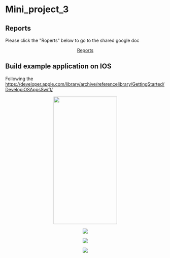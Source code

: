 # Mini_project_3

## Reports

Please click the "Roperts" below to go to the shared google doc
<p align="center">
  <a href="https://docs.google.com/document/d/18MlJEuFiBR3vO3u7bEP88UcVBsp8N8tO9GaoLmCol0k/edit?usp=sharing">Reports</a>
</p>

## Build example application on IOS

Following the https://developer.apple.com/library/archive/referencelibrary/GettingStarted/DevelopiOSAppsSwift/

<p align="center">
  <img src= "https://github.com/zhangyanyu0722/Mini_project_3/blob/master/Images/Screen%20Shot%202019-12-05%20at%2010.22.20%20PM.png" width="200" height="400">
</p>

<p align="center">
  <img src= "https://github.com/zhangyanyu0722/Mini_project_3/blob/master/Images/Screen%20Shot%202019-12-05%20at%2010.22.32%20PM.png">
</p>

<p align="center">
  <img src= "https://github.com/zhangyanyu0722/Mini_project_3/blob/master/Images/Screen%20Shot%202019-12-05%20at%2010.22.48%20PM.png">
</p>

<p align="center">
  <img src= "https://github.com/zhangyanyu0722/Mini_project_3/blob/master/Images/Screen%20Shot%202019-12-05%20at%2010.22.59%20PM.png">
</p>
